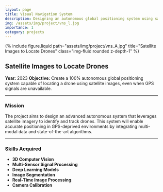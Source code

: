 ```yaml
---
layout: page
title: Visual Navigation System
description: Designing an autonomous global positioning system using satellite images
img: /assets/img/project/vns_l.jpg
importance: 1
category: projects
---
```


<div class="row">
    <div class="col-sm mt-3 mt-md-0">
        {% include figure.liquid path="assets/img/project/vns_A.jpg" title="Satellite Images to Locate Drones" class="img-fluid rounded z-depth-1" %}
    </div>
</div>

## Satellite Images to Locate Drones

**Year:** 2023 
**Objective:** Create a 100% autonomous global positioning system capable of locating a drone using satellite images, even when GPS signals are unavailable.

---

### Mission

The project aims to design an advanced autonomous system that leverages satellite imagery to identify and track drones. This system will enable accurate positioning in GPS-deprived environments by integrating multi-modal data and state-of-the-art algorithms.

---

### Skills Acquired

- **3D Computer Vision**  
- **Multi-Sensor Signal Processing**  
- **Deep Learning Models**  
- **Image Segmentation**  
- **Real-Time Image Processing**  
- **Camera Calibration**
